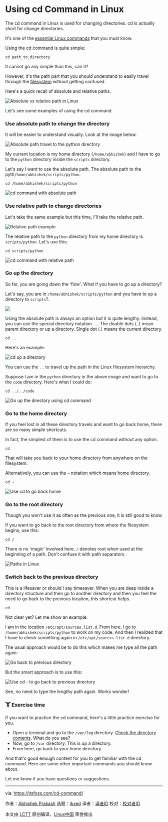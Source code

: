 [#]: subject: "Using cd Command in Linux"
[#]: via: "https://itsfoss.com/cd-command/"
[#]: author: "Abhishek Prakash https://itsfoss.com/author/abhishek/"
[#]: collector: "lkxed"
[#]: translator: " "
[#]: reviewer: " "
[#]: publisher: " "
[#]: url: " "

Using cd Command in Linux
======

The cd command in Linux is used for changing directories. cd is actually short for change directories.

It's one of the [essential Linux commands][1] that you must know.

Using the cd command is quite simple:

```
cd path_to_directory
```

It cannot go any simple than this, can it?

However, it's the path part that you should understand to easily travel through the [filesystem][2] without getting confused.

Here's a quick recall of absolute and relative paths.

![Absolute vs relative path in Linux][3]

Let's see some examples of using the cd command.

### Use absolute path to change the directory

It will be easier to understand visually. Look at the image below.

![Absolute path travel to the python directory][4]

My current location is my home directory (`/home/abhishek`) and I have to go to the `python` directory inside the `scripts` directory.

Let's say I want to use the absolute path. The absolute path to the pyth`/home/abhishek/scripts/python`.

```
cd /home/abhishek/scripts/python
```

![cd command with absolute path][5]

### Use relative path to change directories

Let's take the same example but this time, I'll take the relative path.

![Relative path example][6]

The relative path to the `python` directory from my home directory is `scripts/python`. Let's use this:

```
cd scripts/python
```

![cd command with relative path][7]

### Go up the directory

So far, you are going down the 'flow'. What if you have to go up a directory?

Let's say, you are in `/home/abhishek/scripts/python` and you have to up a directory to `scripts`?.

![][8]

Using the absolute path is always an option but it is quite lengthy. Instead, you can use the special directory notation `..`. The double dots (..) mean parent directory or up a directory. Single dot (.) means the current directory.

```
cd ..
```

Here's an example:

![cd up a directory][9]

You can use the `..` to travel up the path in the Linux filesystem hierarchy.

Suppose I am in the `python` directory in the above image and want to go to the `code` directory. Here's what I could do:

```
cd ../../code
```

![Go up the directory using cd command][10]

### Go to the home directory

If you feel lost in all these directory travels and want to go back home, there are so many simple shortcuts.

In fact, the simplest of them is to use the cd command without any option.

```
cd
```

That will take you back to your home directory from anywhere on the filesystem.

Alternatively, you can use the `~` notation which means home directory.

```
cd ~
```

![Use cd to go back home][11]

### Go to the root directory

Though you won't use it as often as the previous one, it is still good to know.

If you want to go back to the root directory from where the filesystem begins, use this:

```
cd /
```

There is no 'magic' involved here. `/` denotes root when used at the beginning of a path. Don't confuse it with path separators.

![Paths in Linux][12]

### Switch back to the previous directory

This is a lifesaver or should I say timesaver. When you are deep inside a directory structure and then go to another directory and then you feel the need to go back to the previous location, this shortcut helps.

```
cd -
```

Not clear yet? Let me show an example.

I am in the location `/etc/apt/sources.list.d`. From here, I go to `/home/abhishek/scripts/python` to work on my code. And then I realized that I have to check something again in `/etc/apt/sources.list.d` directory.

The usual approach would be to do this which makes me type all the path again:

![Go back to previous directory][13]

But the smart approach is to use this:

![Use cd - to go back to previous directory][14]

See, no need to type the lengthy path again. Works wonder!

### 🏋️ Exercise time

If you want to practice the cd command, here's a little practice exercise for you.

- Open a terminal and go to the `/var/log` directory. [Check the directory contents][15]. What do you see?
- Now, go to `/var` directory. This is up a directory.
- From here, go back to your home directory.

And that's good enough content for you to get familiar with the cd command. Here are some other important commands you should know about.

Let me know if you have questions or suggestions.

--------------------------------------------------------------------------------

via: https://itsfoss.com/cd-command/

作者：[Abhishek Prakash][a]
选题：[lkxed][b]
译者：[译者ID](https://github.com/译者ID)
校对：[校对者ID](https://github.com/校对者ID)

本文由 [LCTT](https://github.com/LCTT/TranslateProject) 原创编译，[Linux中国](https://linux.cn/) 荣誉推出

[a]: https://itsfoss.com/author/abhishek/
[b]: https://github.com/lkxed/
[1]: https://itsfoss.com/essential-ubuntu-commands/
[2]: https://linuxhandbook.com:443/linux-directory-structure/
[3]: https://linuxhandbook.com/content/images/2021/04/absolute-vs-relative-path-linux.png
[4]: https://itsfoss.com/content/images/2023/06/absolute-path-cd-1.png
[5]: https://itsfoss.com/content/images/2023/06/cd-absolute-path.png
[6]: https://itsfoss.com/content/images/2023/06/absolute-path-cd-2.png
[7]: https://itsfoss.com/content/images/2023/06/cd-relative-path.png
[8]: https://itsfoss.com/content/images/2023/06/relative-path-cd.png
[9]: https://itsfoss.com/content/images/2023/06/cd-up-directory.png
[10]: https://itsfoss.com/content/images/2023/06/go-up-directory-cd-command.png
[11]: https://itsfoss.com/content/images/2023/06/cd-go-back-home.png
[12]: https://linuxhandbook.com/content/images/2021/04/path-linux.png
[13]: https://itsfoss.com/content/images/2023/06/cd-previous-directory.png
[14]: https://itsfoss.com/content/images/2023/06/use-cd-shortcut-to-previous-directory-1.png
[15]: https://itsfoss.com/list-directory-content/
